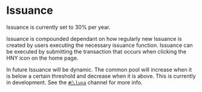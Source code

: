 # Issuance

Issuance is currently set to 30% per year.

Issuance is compounded dependant on how regularly new Issuance is created by users executing the necessary issuance function. Issuance can be executed by submitting the transaction that occurs when clicking the HNY icon on the home page.

In future Issuance will be dynamic. The common pool will increase when it is below a certain threshold and decrease when it is above. This is currently in development. See the [`#🌜luna`](https://discord.gg/efpG78vZ4q) channel for more info.



